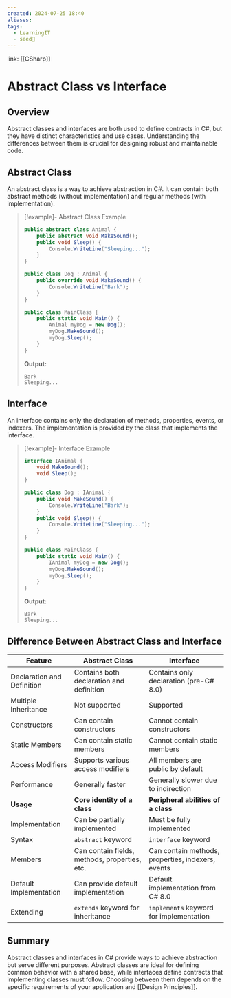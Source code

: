 ```yaml
---
created: 2024-07-25 18:40
aliases: 
tags:
  - LearningIT
  - seed🌱
---
```


link: [[CSharp]]

# Abstract Class vs Interface

## Overview

Abstract classes and interfaces are both used to define contracts in C#, but they have distinct characteristics and use cases. Understanding the differences between them is crucial for designing robust and maintainable code.

## Abstract Class

An abstract class is a way to achieve abstraction in C#. It can contain both abstract methods (without implementation) and regular methods (with implementation).

> [!example]- Abstract Class Example
> ```csharp
> public abstract class Animal {
>     public abstract void MakeSound();
>     public void Sleep() {
>         Console.WriteLine("Sleeping...");
>     }
> }
> 
> public class Dog : Animal {
>     public override void MakeSound() {
>         Console.WriteLine("Bark");
>     }
> }
> 
> public class MainClass {
>     public static void Main() {
>         Animal myDog = new Dog();
>         myDog.MakeSound();
>         myDog.Sleep();
>     }
> }
> ```
> **Output:**
> ```
> Bark
> Sleeping...
> ```

## Interface

An interface contains only the declaration of methods, properties, events, or indexers. The implementation is provided by the class that implements the interface.

> [!example]- Interface Example
> ```csharp
> interface IAnimal {
>     void MakeSound();
>     void Sleep();
> }
> 
> public class Dog : IAnimal {
>     public void MakeSound() {
>         Console.WriteLine("Bark");
>     }
>     public void Sleep() {
>         Console.WriteLine("Sleeping...");
>     }
> }
> 
> public class MainClass {
>     public static void Main() {
>         IAnimal myDog = new Dog();
>         myDog.MakeSound();
>         myDog.Sleep();
>     }
> }
> ```
> **Output:**
> ```
> Bark
> Sleeping...
> ```

## Difference Between Abstract Class and Interface

| Feature                    | Abstract Class                                | Interface                                         |
| -------------------------- | --------------------------------------------- | ------------------------------------------------- |
| Declaration and Definition | Contains both declaration and definition      | Contains only declaration (pre-C# 8.0)            |
| Multiple Inheritance       | Not supported                                 | Supported                                         |
| Constructors               | Can contain constructors                      | Cannot contain constructors                       |
| Static Members             | Can contain static members                    | Cannot contain static members                     |
| Access Modifiers           | Supports various access modifiers             | All members are public by default                 |
| Performance                | Generally faster                              | Generally slower due to indirection               |
| **Usage**                  | **Core identity of a class**                  | **Peripheral abilities of a class**               |
| Implementation             | Can be partially implemented                  | Must be fully implemented                         |
| Syntax                     | `abstract` keyword                            | `interface` keyword                               |
| Members                    | Can contain fields, methods, properties, etc. | Can contain methods, properties, indexers, events |
| Default Implementation     | Can provide default implementation            | Default implementation from C# 8.0                |
| Extending                  | `extends` keyword for inheritance             | `implements` keyword for implementation           |

## Summary

Abstract classes and interfaces in C# provide ways to achieve abstraction but serve different purposes. Abstract classes are ideal for defining common behavior with a shared base, while interfaces define contracts that implementing classes must follow. Choosing between them depends on the specific requirements of your application and [[Design Principles]].
